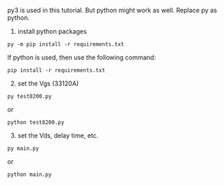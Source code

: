 py3 is used in this tutorial. But python might work as well. Replace py as python.

1. install python packages 
```
py -m pip install -r requirements.txt
```
If python is used, then use the following command:
```
pip install -r requirements.txt
```
2. set the Vgs (33120A)
```
py test8200.py
```
or
```
python test8200.py
```
3. set the Vds, delay time, etc.
```
py main.py
```
or 
```
python main.py
```